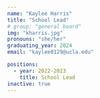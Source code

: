 ```yaml
---
name: "Kaylee Harris"
title: "School Lead"
# group: "general board"
img: "kharris.jpg"
pronouns: "she/her"
graduating_year: 2024
email: "kaylee0129@ucla.edu"

positions:
  - year: 2022-2023
    title: School Lead
inactive: true
---
```

